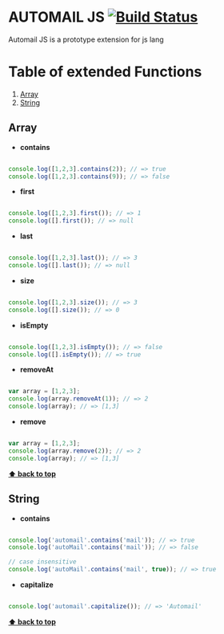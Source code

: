 # AUTOMAIL JS [![Build Status](https://travis-ci.org/dvbeato/automail.js.svg)](https://travis-ci.org/dvbeato/automail.js)

Automail JS is a prototype extension for js lang

# Table of extended Functions

1. [Array](#array)
1. [String](#string)

## Array

 - **contains**
```javascript

console.log([1,2,3].contains(2)); // => true
console.log([1,2,3].contains(9)); // => false
```

 - **first**
```javascript

console.log([1,2,3].first()); // => 1
console.log([].first()); // => null
```

 - **last**
```javascript

console.log([1,2,3].last()); // => 3
console.log([].last()); // => null
```

 - **size**
```javascript

console.log([1,2,3].size()); // => 3
console.log([].size()); // => 0
```

 - **isEmpty**
```javascript

console.log([1,2,3].isEmpty()); // => false
console.log([].isEmpty()); // => true
```

 - **removeAt**
```javascript

var array = [1,2,3];
console.log(array.removeAt(1)); // => 2
console.log(array); // => [1,3]
```

 - **remove**
```javascript

var array = [1,2,3];
console.log(array.remove(2)); // => 2
console.log(array); // => [1,3]
```

**[⬆ back to top](#table-of-extended-functions)**

## String

 - **contains**
```javascript

console.log('automail'.contains('mail')); // => true
console.log('autoMail'.contains('mail')); // => false

// case insensitive
console.log('autoMail'.contains('mail', true)); // => true
```

 - **capitalize**
```javascript

console.log('automail'.capitalize()); // => 'Automail'
```

**[⬆ back to top](#table-of-extended-functions)**
